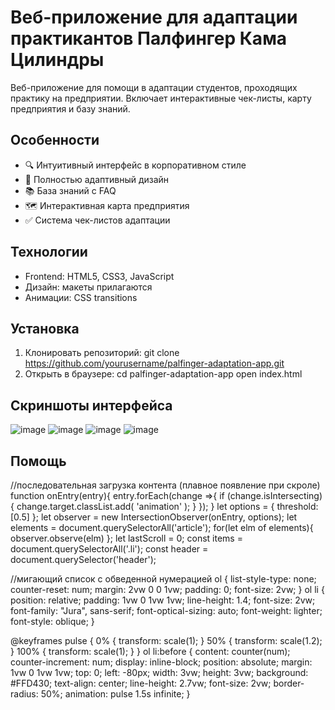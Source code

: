 # Веб-приложение для адаптации практикантов Палфингер Кама Цилиндры

Веб-приложение для помощи в адаптации студентов, проходящих практику на предприятии. Включает интерактивные чек-листы, карту предприятия и базу знаний.

## Особенности
- 🔍 Интуитивный интерфейс в корпоративном стиле
- 📱 Полностью адаптивный дизайн
- 📚 База знаний с FAQ
- 🗺️ Интерактивная карта предприятия
- ✅ Система чек-листов адаптации

## Технологии
- Frontend: HTML5, CSS3, JavaScript
- Дизайн:  макеты прилагаются
- Анимации: CSS transitions

## Установка
1. Клонировать репозиторий:
git clone https://github.com/yourusername/palfinger-adaptation-app.git
2. Открыть в браузере:
cd palfinger-adaptation-app
open index.html

## Скриншоты интерфейса
![image](https://github.com/user-attachments/assets/d0e010e3-0f22-4188-b5d3-74c1259bee0d)
![image](https://github.com/user-attachments/assets/8af1e825-667c-49d3-9558-5094a1c966af)
![image](https://github.com/user-attachments/assets/cdb5971c-bd3f-4cb3-a40e-0f691cdad13f)
![image](https://github.com/user-attachments/assets/9d7d6d7d-4316-497f-8a7d-d590fdf92d1d)

## Помощь

//последовательная загрузка контента (плавное появление при скроле)
function onEntry(entry){
    entry.forEach(change =>{
        if (change.isIntersecting){
            change.target.classList.add(
                'animation'
            );
        }
    });
}
let options = {
    threshold:[0.5]
};
let observer = new IntersectionObserver(onEntry, options);
let elements = document.querySelectorAll('article');
for(let elm of elements){
    observer.observe(elm)
};
let lastScroll = 0;
const items = document.querySelectorAll('.li');
const header = document.querySelector('header');

//мигающий список с обведенной нумерацией
ol {
    list-style-type: none;
    counter-reset: num;
    margin: 2vw 0 0 1vw;
    padding: 0;
    font-size: 2vw;
}
ol li {
    position: relative;
    padding: 1vw 0 1vw 1vw;
    line-height: 1.4;
    font-size: 2vw;
    font-family: "Jura", sans-serif;
    font-optical-sizing: auto;
    font-weight: lighter;
    font-style: oblique;
}

@keyframes pulse {
    0% {
        transform: scale(1);
    }
    50% {
        transform: scale(1.2);
    }
    100% {
        transform: scale(1);
    }
}
ol li:before {
    content: counter(num);
    counter-increment: num;
    display: inline-block;
    position: absolute;
    margin: 1vw 0 1vw 1vw;
    top: 0;
    left: -80px;
    width: 3vw;
    height: 3vw;
    background: #FFD430;
    text-align: center;
    line-height: 2.7vw;
    font-size: 2vw;
    border-radius: 50%;
    animation: pulse 1.5s infinite;
}


